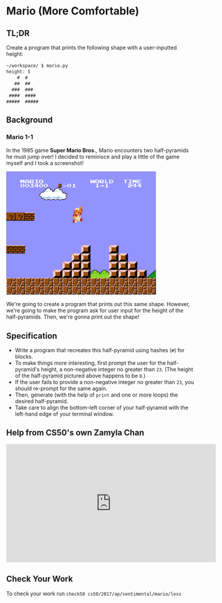 # Mario (More Comfortable)

## TL;DR

Create a program that prints the following shape with a user-inputted height:

```
~/workspace/ $ mario.py
height: 5
    #  #
   ##  ##
  ###  ###
 ####  ####
#####  #####
```

## Background

### Mario 1-1

In the 1985 game **Super Mario Bros.**, Mario encounters two half-pyramids he must jump over! I decided to reminisce and play a little of the game myself and I took a screenshot!

<img src="mariomore.png" width="400">

We're going to create a program that prints out this same shape. However, we're going to make the program ask for user input for the height of the half-pyramids. Then, we're gonna print out the shape!

## Specification

- Write a program that recreates this half-pyramid using hashes (`#`) for blocks.
- To make things more interesting, first prompt the user for the half-pyramid's height, a non-negative integer no greater than `23`. (The height of the half-pyramid pictured above happens to be `8`.)
- If the user fails to provide a non-negative integer no greater than `23`, you should re-prompt for the same again.
- Then, generate (with the help of `print` and one or more loops) the desired half-pyramid.
- Take care to align the bottom-left corner of your half-pyramid with the left-hand edge of your terminal window.

## Help from CS50's own Zamyla Chan

<iframe width="560" height="315" src="https://www.youtube.com/embed/syt3NZhllwc" frameborder="0" allow="autoplay; encrypted-media" allowfullscreen></iframe>

## Check Your Work

To check your work run `check50 cs50/2017/ap/sentimental/mario/less`
